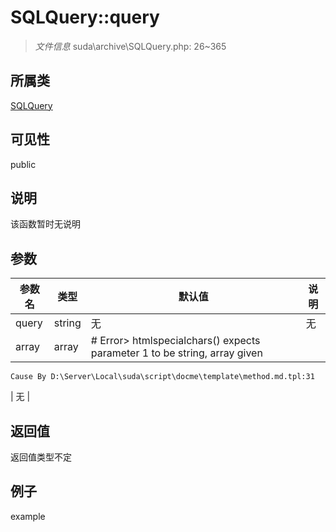 # SQLQuery::query



> *文件信息* suda\archive\SQLQuery.php: 26~365

## 所属类 

[SQLQuery](../SQLQuery.md)

## 可见性

 public 

## 说明

该函数暂时无说明


## 参数


| 参数名 | 类型 | 默认值 | 说明 |
|--------|-----|-------|-------|
| query |  string | 无 | 无 |
| array |  array | # Error> htmlspecialchars() expects parameter 1 to be string, array given
	Cause By D:\Server\Local\suda\script\docme\template\method.md.tpl:31
 | 无 |



## 返回值

返回值类型不定


## 例子

example
